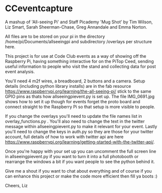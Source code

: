 # CCeventcapture
A mashup of 'All-seeing Pi' and Staff Picademy 'Mug Shot' by Tim Wilson, Liz Smart, Sarah Sheerman-Chase, Greg Annandale and Emma Norton.

All files are to be stored on your pi in the directory /home/pi/Documents/allseeingpi and subdirectory /overlays per structure here. 

This project is for use at Code Club events as a way of showing off the Raspberry Pi, having something interactive for on the PiTop Ceed, sending useful information to people who visit the stand and collecting data for post event analysis. 

You'll need 4 m2f wires, a breadboard, 2 buttons and a camera. Setup details (including python library installs) are in the fab resource https://www.raspberrypi.org/learning/the-all-seeing-pi/ stick to the same GPIO pins as thats how allseeingpievent.py is set up. The file IMG_0691.jpg shows how to set it up though for events forget the proto board and connect straight to the Raspberry Pi so that setup is more visible to people.

If you change the overlays you'll need to update the file names list in overlay_functions.py . You'll also need to change the text in the twitter message within allseeingpievent.py to make it relevant for your event. Lastly you'll need to change the keys in auth.py so they are those for your twitter account, full details of how to work with twitter api are here https://www.raspberrypi.org/learning/getting-started-with-the-twitter-api/. 

Once you're happy with your set up you can uncomment the full screen line in allseeingpievent.py if you want to turn it into a full photobooth or rearrange the windows a bit if you want people to see the python behind it. 

Give me a shout if you want to chat about everything and of course if you can enhance this project or make the code more efficient then fill ya boots :) 

Cheers, Liz

